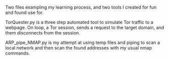Two files exampling my learning process, and two tools I created for fun and found use for.

TorQuester.py is a three step automated tool to simulate Tor traffic to a webpage. 
On loop, a Tor session, sends a request to the target domain, and them disconnects from the session.

ARP_pipe_NMAP.py is my attempt at using temp files and piping to scan a local network and then scan the found addresses with my usual nmap commands.
